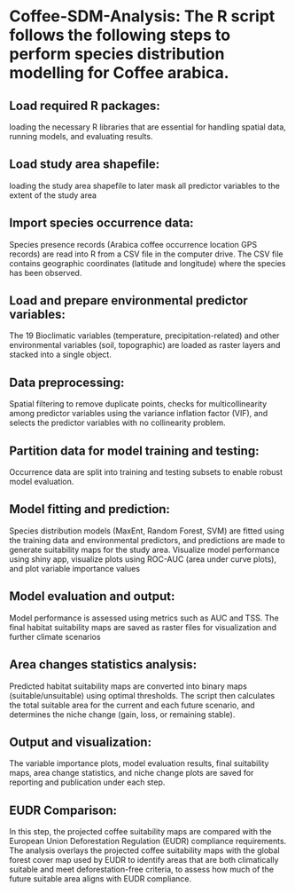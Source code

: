 # Coffee-SDM-Analysis: The R script follows the following steps to perform species distribution modelling for Coffee arabica.
## Load required R packages: 
loading the necessary R libraries that are essential for handling spatial data, running models, and evaluating results.
## Load study area shapefile: 
loading the study area shapefile to later mask all predictor variables to the extent of the study area
## Import species occurrence data: 
Species presence records (Arabica coffee occurrence location GPS records) are read into R from a CSV file in the computer drive. The CSV file contains geographic coordinates (latitude and longitude) where the species has been observed.
## Load and prepare environmental predictor variables:
The 19 Bioclimatic variables (temperature, precipitation-related) and other environmental variables (soil, topographic) are loaded as raster layers and stacked into a single object.
## Data preprocessing:
Spatial filtering to remove duplicate points, checks for multicollinearity among predictor variables using the variance inflation factor (VIF), and selects the predictor variables with no collinearity problem.
## Partition data for model training and testing:
Occurrence data are split into training and testing subsets to enable robust model evaluation.
## Model fitting and prediction: 
Species distribution models (MaxEnt, Random Forest, SVM) are fitted using the training data and environmental predictors, and predictions are made to generate suitability maps for the study area. Visualize model performance using shiny app, visualize plots using ROC-AUC (area under curve plots), and plot variable importance values
## Model evaluation and output: 
Model performance is assessed using metrics such as AUC and TSS. The final habitat suitability maps are saved as raster files for visualization and further climate scenarios 
## Area changes statistics analysis:
Predicted habitat suitability maps are converted into binary maps (suitable/unsuitable) using optimal thresholds. The script then calculates the total suitable area for the current and each future scenario, and determines the niche change (gain, loss, or remaining stable).
## Output and visualization: 
The variable importance plots, model evaluation results, final suitability maps, area change statistics, and niche change plots are saved for reporting and publication under each step.
## EUDR Comparison:
In this step, the projected coffee suitability maps are compared with the European Union Deforestation Regulation (EUDR) compliance requirements. The analysis overlays the projected coffee suitability maps with the global forest cover map used by EUDR to identify areas that are both climatically suitable and meet deforestation-free criteria, to assess how much of the future suitable area aligns with EUDR compliance.



